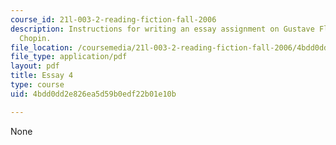 ```yaml
---
course_id: 21l-003-2-reading-fiction-fall-2006
description: Instructions for writing an essay assignment on Gustave Flaubert or Kate
  Chopin.
file_location: /coursemedia/21l-003-2-reading-fiction-fall-2006/4bdd0dd2e826ea5d59b0edf22b01e10b_essay4.pdf
file_type: application/pdf
layout: pdf
title: Essay 4
type: course
uid: 4bdd0dd2e826ea5d59b0edf22b01e10b

---
```

None